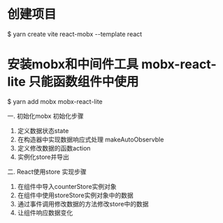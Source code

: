 # 创建项目
$ yarn create vite react-mobx --template react

# 安装mobx和中间件工具 mobx-react-lite  只能函数组件中使用
$ yarn add  mobx  mobx-react-lite

一. 初始化mobx
初始化步骤
1. 定义数据状态state
2. 在构造器中实现数据响应式处理 makeAutoObservble
3. 定义修改数据的函数action
4. 实例化store并导出

二. React使用store
实现步骤
1. 在组件中导入counterStore实例对象
2. 在组件中使用storeStore实例对象中的数据
3. 通过事件调用修改数据的方法修改store中的数据
4. 让组件响应数据变化